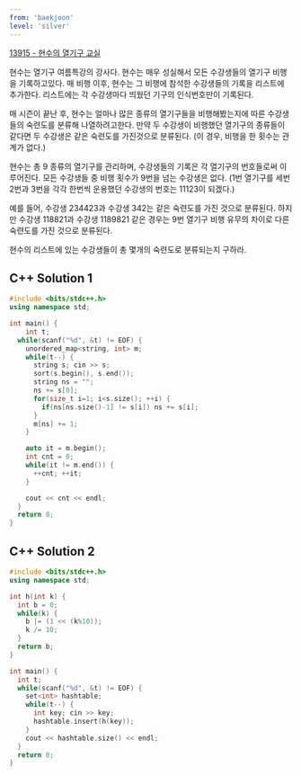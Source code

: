 ```yaml
---
from: 'baekjoon'
level: 'silver'
---
```


[13915 - 현수의 열기구 교실](https://www.acmicpc.net/problem/13915)

현수는 열기구 여름특강의 강사다. 현수는 매우 성실해서 모든 수강생들의 열기구 비행을 기록하고있다. 매 비행 이후, 현수는 그 비행에 참석한 수강생들의 기록을 리스트에 추가한다. 리스트에는 각 수강생마다 띄웠던 기구의 인식번호만이 기록된다. 

매 시즌이 끝난 후, 현수는 얼마나 많은 종류의 열기구들을 비행해봤는지에 따른 수강생들의 숙련도를 분류해 나열하려고한다. 만약 두 수강생이 비행했던 열기구의 종류들이 같다면 두 수강생은 같은 숙련도를 가진것으로 분류된다. (이 경우, 비행을 한 횟수는 관계가 없다.)

현수는 총 9 종류의 열기구를 관리하며, 수강생들의 기록은 각 열기구의 번호들로써 이루어진다. 모든 수강생들 중 비행 횟수가 9번을 넘는 수강생은 없다. (1번 열기구를 세번 2번과 3번을 각각 한번씩 운용했던 수강생의 번호는 11123이 되겠다.) 

예를 들어, 수강생 234423과 수강생 342는 같은 숙련도를 가진 것으로 분류된다. 하지만 수강생 118821과 수강생 1189821 같은 경우는 9번 열기구 비행 유무의 차이로 다른 숙련도를 가진 것으로 분류된다.

현수의 리스트에 있는 수강생들이 총 몇개의 숙련도로 분류되는지 구하라.

## C++ Solution 1
```cpp
#include <bits/stdc++.h> 
using namespace std;

int main() {
    int t;
  while(scanf("%d", &t) != EOF) {
    unordered_map<string, int> m;
    while(t--) {
      string s; cin >> s;
      sort(s.begin(), s.end());
      string ns = "";
      ns += s[0];
      for(size_t i=1; i<s.size(); ++i) {
        if(ns[ns.size()-1] != s[i]) ns += s[i];
      }
      m[ns] += 1;
    }

    auto it = m.begin();
    int cnt = 0;
    while(it != m.end()) {
      ++cnt; ++it;
    }

    cout << cnt << endl;
  }
  return 0;
}
```

## C++ Solution 2
```cpp
#include <bits/stdc++.h> 
using namespace std;

int h(int k) {
  int b = 0;
  while(k) {
    b |= (1 << (k%10));
    k /= 10;
  }
  return b;
}

int main() {
  int t;
  while(scanf("%d", &t) != EOF) {
    set<int> hashtable;
    while(t--) {
      int key; cin >> key;
      hashtable.insert(h(key));
    }
    cout << hashtable.size() << endl;
  }
  return 0;
}
```